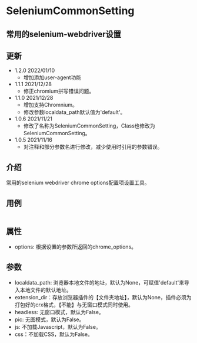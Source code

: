 # SeleniumCommonSetting
## 常用的selenium-webdriver设置

## 更新
* 1.2.0 2022/01/10
    * 增加添加user-agent功能
* 1.1.1 2021/12/28
    * 修正chromium拼写错误问题。
* 1.1.0 2021/12/28
    * 增加支持Chromnium。
    * 修改参数localdata_path默认值为'default'。
* 1.0.6 2021/11/21
    * 修改了名称为SeleniumCommonSetting，Class也修改为SeleniumCommonSetting。
* 1.0.5 2021/11/16
    * 对注释和部分参数名进行修改，减少使用时引用的参数错误。

## 介绍
常用的selenium webdriver chrome options配置项设置工具。

## 用例
```py

```

## 属性
* options: 根据设置的参数所返回的chrome_options。

## 参数
* localdata_path: 浏览器本地文件的地址，默认为None，可赋值'default'来导入本地文件的默认地址。
* extension_dir：存放浏览器插件的【文件夹地址】，默认为None，插件必须为打包好的crx格式，【不能】与无窗口模式同时使用。
* headless: 无窗口模式，默认为False。
* pic: 无图模式，默认为False。
* js: 不加载Javascript，默认为False。
* css：不加载CSS，默认为False。

